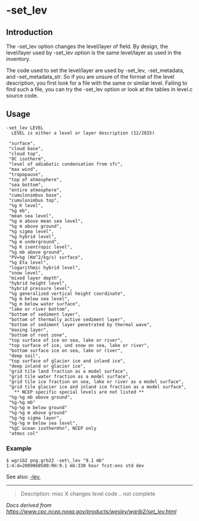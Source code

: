 # -set_lev

## Introduction

The -set_lev option changes the level/layer
of field. By design, the level/layer used by
-set_lev option is the same level/layer as used
in the inventory.

The code used to set the level/layer are used by
-set_lev,
-set_metadata, and
-set_metadata_str. So if you are unsure of the format
of the level description, you first look for a file with the same or similar level.
Failing to find such a file, you can try the
-set_lev option or look at the tables in level.c source code.

## Usage

```
-set_lev LEVEL
  LEVEL is either a level or layer description (12/2015)

 "surface",
 "cloud base",
 "cloud top",
 "0C isotherm",
 "level of adiabatic condensation from sfc",
 "max wind",
 "tropopause",
 "top of atmosphere",
 "sea bottom",
 "entire atmosphere",
 "cumulonimbus base",
 "cumulonimbus top",
 "%g K level",
 "%g mb",
 "mean sea level",
 "%g m above mean sea level",
 "%g m above ground",
 "%g sigma level",
 "%g hybrid level",
 "%g m underground",
 "%g K isentropic level",
 "%g mb above ground",
 "PV=%g (Km^2/kg/s) surface",
 "%g Eta level",
 "logarithmic hybrid level",
 "snow level",
 "mixed layer depth",
 "hybrid height level",
 "hybrid pressure level",
 "%g generalized vertical height coordinate",
 "%g m below sea level",
 "%g m below water surface",
 "lake or river bottom",
 "bottom of sediment layer",
 "bottom of thermally active sediment layer",
 "bottom of sediment layer penetrated by thermal wave",
 "maxing layer",
 "bottom of root zone",
 "top surface of ice on sea, lake or river",
 "top surface of ice, und snow on sea, lake or river",
 "bottom surface ice on sea, lake or river",
 "deep soil",
 "top surface of glacier ice and inland ice",
 "deep inland or glacier ice",
 "grid tile land fraction as a model surface",
 "grid tile water fraction as a model surface",
 "grid tile ice fraction on sea, lake or river as a model surface",
 "grid tile glacier ice and inland ice fraction as a model surface",
   ** NCEP specific special levels are not listed **
 "%g-%g mb above ground",
 "%g-%g mb"
 "%g-%g m below ground"
 "%g-%g m above ground"
 "%g-%g sigma layer",
 "%g-%g m below sea level",
 "%gC ocean isotherm%n", NCEP only
 "atmos col"
```

### Example

```
$ wgrib2 png.grb22 -set\_lev "9.1 mb"
1:4:d=2009060500:RH:9.1 mb:330 hour fcst:ens std dev
```

See also:
[-lev](lev.md),

---

> Description: misc X changes level code .. not complete

_Docs derived from <https://www.cpc.ncep.noaa.gov/products/wesley/wgrib2/set_lev.html>_

